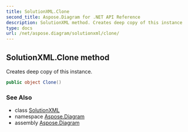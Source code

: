```yaml
---
title: SolutionXML.Clone
second_title: Aspose.Diagram for .NET API Reference
description: SolutionXML method. Creates deep copy of this instance
type: docs
url: /net/aspose.diagram/solutionxml/clone/
---
```

## SolutionXML.Clone method

Creates deep copy of this instance.

```csharp
public object Clone()
```

### See Also

* class [SolutionXML](../)
* namespace [Aspose.Diagram](../../solutionxml/)
* assembly [Aspose.Diagram](../../../)



